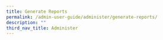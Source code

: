 ```yaml
---
title: Generate Reports
permalink: /admin-user-guide/administer/generate-reports/
description: ""
third_nav_title: Administer
---
```

